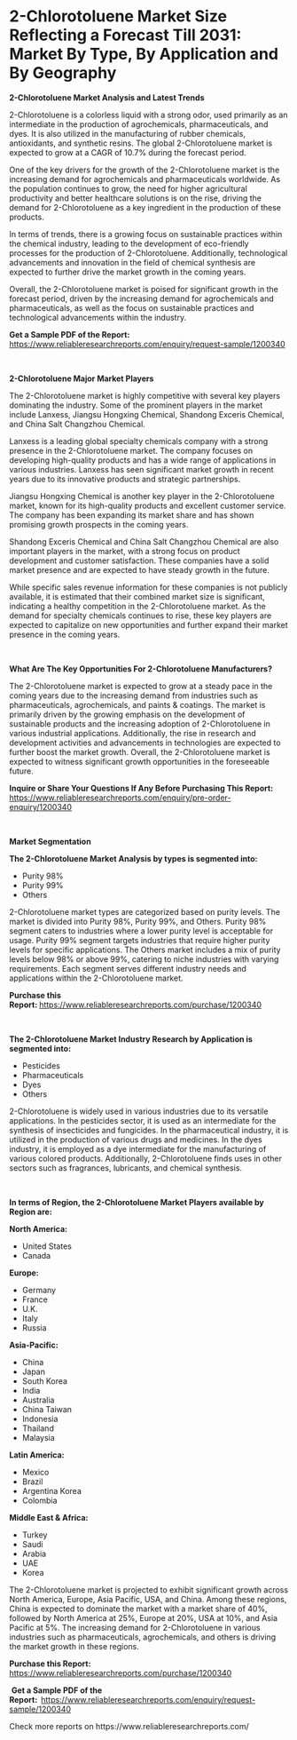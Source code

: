 <p><h1>2-Chlorotoluene Market Size Reflecting a Forecast Till 2031: Market By Type, By Application and By Geography</h1></p><p><strong>2-Chlorotoluene Market Analysis and Latest Trends</strong></p>
<p><p>2-Chlorotoluene is a colorless liquid with a strong odor, used primarily as an intermediate in the production of agrochemicals, pharmaceuticals, and dyes. It is also utilized in the manufacturing of rubber chemicals, antioxidants, and synthetic resins. The global 2-Chlorotoluene market is expected to grow at a CAGR of 10.7% during the forecast period.</p><p>One of the key drivers for the growth of the 2-Chlorotoluene market is the increasing demand for agrochemicals and pharmaceuticals worldwide. As the population continues to grow, the need for higher agricultural productivity and better healthcare solutions is on the rise, driving the demand for 2-Chlorotoluene as a key ingredient in the production of these products.</p><p>In terms of trends, there is a growing focus on sustainable practices within the chemical industry, leading to the development of eco-friendly processes for the production of 2-Chlorotoluene. Additionally, technological advancements and innovation in the field of chemical synthesis are expected to further drive the market growth in the coming years.</p><p>Overall, the 2-Chlorotoluene market is poised for significant growth in the forecast period, driven by the increasing demand for agrochemicals and pharmaceuticals, as well as the focus on sustainable practices and technological advancements within the industry.</p></p>
<p><strong>Get a Sample PDF of the Report:&nbsp;</strong> <a href="https://www.reliableresearchreports.com/enquiry/request-sample/1200340">https://www.reliableresearchreports.com/enquiry/request-sample/1200340</a></p>
<p>&nbsp;</p>
<p><strong>2-Chlorotoluene Major Market Players</strong></p>
<p><p>The 2-Chlorotoluene market is highly competitive with several key players dominating the industry. Some of the prominent players in the market include Lanxess, Jiangsu Hongxing Chemical, Shandong Exceris Chemical, and China Salt Changzhou Chemical.</p><p>Lanxess is a leading global specialty chemicals company with a strong presence in the 2-Chlorotoluene market. The company focuses on developing high-quality products and has a wide range of applications in various industries. Lanxess has seen significant market growth in recent years due to its innovative products and strategic partnerships.</p><p>Jiangsu Hongxing Chemical is another key player in the 2-Chlorotoluene market, known for its high-quality products and excellent customer service. The company has been expanding its market share and has shown promising growth prospects in the coming years.</p><p>Shandong Exceris Chemical and China Salt Changzhou Chemical are also important players in the market, with a strong focus on product development and customer satisfaction. These companies have a solid market presence and are expected to have steady growth in the future.</p><p>While specific sales revenue information for these companies is not publicly available, it is estimated that their combined market size is significant, indicating a healthy competition in the 2-Chlorotoluene market. As the demand for specialty chemicals continues to rise, these key players are expected to capitalize on new opportunities and further expand their market presence in the coming years.</p></p>
<p>&nbsp;</p>
<p><strong>What Are The Key Opportunities For 2-Chlorotoluene Manufacturers?</strong></p>
<p><p>The 2-Chlorotoluene market is expected to grow at a steady pace in the coming years due to the increasing demand from industries such as pharmaceuticals, agrochemicals, and paints & coatings. The market is primarily driven by the growing emphasis on the development of sustainable products and the increasing adoption of 2-Chlorotoluene in various industrial applications. Additionally, the rise in research and development activities and advancements in technologies are expected to further boost the market growth. Overall, the 2-Chlorotoluene market is expected to witness significant growth opportunities in the foreseeable future.</p></p>
<p><strong>Inquire or Share Your Questions If Any Before Purchasing This Report:</strong> <a href="https://www.reliableresearchreports.com/enquiry/pre-order-enquiry/1200340">https://www.reliableresearchreports.com/enquiry/pre-order-enquiry/1200340</a></p>
<p>&nbsp;</p>
<p><strong>Market Segmentation</strong></p>
<p><strong>The 2-Chlorotoluene Market Analysis by types is segmented into:</strong></p>
<p><ul><li>Purity 98%</li><li>Purity 99%</li><li>Others</li></ul></p>
<p><p>2-Chlorotoluene market types are categorized based on purity levels. The market is divided into Purity 98%, Purity 99%, and Others. Purity 98% segment caters to industries where a lower purity level is acceptable for usage. Purity 99% segment targets industries that require higher purity levels for specific applications. The Others market includes a mix of purity levels below 98% or above 99%, catering to niche industries with varying requirements. Each segment serves different industry needs and applications within the 2-Chlorotoluene market.</p></p>
<p><strong>Purchase this Report:&nbsp;</strong><a href="https://www.reliableresearchreports.com/purchase/1200340">https://www.reliableresearchreports.com/purchase/1200340</a></p>
<p>&nbsp;</p>
<p><strong>The 2-Chlorotoluene Market Industry Research by Application is segmented into:</strong></p>
<p><ul><li>Pesticides</li><li>Pharmaceuticals</li><li>Dyes</li><li>Others</li></ul></p>
<p><p>2-Chlorotoluene is widely used in various industries due to its versatile applications. In the pesticides sector, it is used as an intermediate for the synthesis of insecticides and fungicides. In the pharmaceutical industry, it is utilized in the production of various drugs and medicines. In the dyes industry, it is employed as a dye intermediate for the manufacturing of various colored products. Additionally, 2-Chlorotoluene finds uses in other sectors such as fragrances, lubricants, and chemical synthesis.</p></p>
<p>&nbsp;</p>
<p><strong>In terms of Region, the 2-Chlorotoluene Market Players available by Region are:</strong></p>
<p>
    <p> <strong> North America: </strong>
        <ul>
            <li>United States</li>
            <li>Canada</li>
        </ul>
        </p> 
    <p> <strong> Europe: </strong>
        <ul>
            <li>Germany</li>
            <li>France</li>
            <li>U.K.</li>
            <li>Italy</li>
            <li>Russia</li>
        </ul>
        </p> 
    <p> <strong> Asia-Pacific: </strong>
        <ul>
            <li>China</li>
            <li>Japan</li>
            <li>South Korea</li>
            <li>India</li>
            <li>Australia</li>
            <li>China Taiwan</li>
            <li>Indonesia</li>
            <li>Thailand</li>
            <li>Malaysia</li>
        </ul>
        </p> 
    <p> <strong> Latin America: </strong>
        <ul>
            <li>Mexico</li>
            <li>Brazil</li>
            <li>Argentina Korea</li>
            <li>Colombia</li>
        </ul>
        </p> 
    <p> <strong> Middle East & Africa: </strong>
        <ul>
            <li>Turkey</li>
            <li>Saudi</li>
            <li>Arabia</li>
            <li>UAE</li>
            <li>Korea</li>
        </ul>
    </p>
    </p>
<p><p>The 2-Chlorotoluene market is projected to exhibit significant growth across North America, Europe, Asia Pacific, USA, and China. Among these regions, China is expected to dominate the market with a market share of 40%, followed by North America at 25%, Europe at 20%, USA at 10%, and Asia Pacific at 5%. The increasing demand for 2-Chlorotoluene in various industries such as pharmaceuticals, agrochemicals, and others is driving the market growth in these regions.</p></p>
<p><strong>Purchase this Report: </strong><a href="https://www.reliableresearchreports.com/purchase/1200340">https://www.reliableresearchreports.com/purchase/1200340</a></p>
<p>&nbsp;<strong>Get a Sample PDF of the Report:&nbsp;&nbsp;</strong><a href="https://www.reliableresearchreports.com/enquiry/request-sample/1200340">https://www.reliableresearchreports.com/enquiry/request-sample/1200340</a></p>
<p><strong></strong></p>
<p>Check more reports on https://www.reliableresearchreports.com/</p>